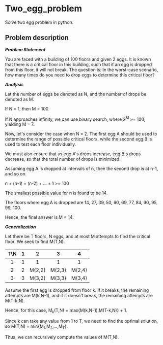 # Two_egg_problem

Solve two egg problem in python.

## Problem description

***Problem Statement***

You are faced with a building of 100 floors and given 2 eggs.
It is known that there is a critical floor in this building, such that if an egg is dropped from this floor, it will not break.
The question is: In the worst-case scenario, how many times do you need to drop eggs to determine this critical floor?

***Analysis***

Let the number of eggs be denoted as N, and the number of drops be denoted as M.

If N = 1, then M = 100.

If N approaches infinity, we can use binary search, where 2<sup>M</sup> >= 100, yielding M = 7.

Now, let's consider the case when N = 2. The first egg A should be used to determine the range of possible critical floors, while the second egg B is used to test each floor individually.

We must also ensure that as egg A's drops increase, egg B's drops decrease, so that the total number of drops is minimized.

Assuming egg A is dropped at intervals of n, then the second drop is at n-1, and so on.

n + (n-1) + (n-2) + ... + 1 >= 100

The smallest possible value for n is found to be 14.

The floors where egg A is dropped are 14, 27, 39, 50, 60, 69, 77, 84, 90, 95, 99, 100.

Hence, the final answer is M = 14.

***Generalization***

Let there be T floors, N eggs, and at most M attempts to find the critical floor. We seek to find M(T,N).

| T\N |  1  |  2  |  3  |  4  |
| :-: | :-: | :-: | :-: | :-: |
|  1  |  1  |  1  |  1  |  1  |
|  2  |  2  |  M(2,2)  |  M(2,3)  |  M(2,4)  |
|  3  |  3  |  M(3,2)  |  M(3,3)  |  M(3,4)  |

Assume the first egg is dropped from floor k. If it breaks, the remaining attempts are M(k,N-1), and if it doesn't break, the remaining attempts are M(T-k,N).

Hence, for this case, M<sub>k</sub>(T,N) = max{M(k,N-1),M(T-k,N)} + 1.

Since k can take any value from 1 to T, we need to find the optimal solution, so M(T,N) = min{M<sub>1</sub>,M<sub>2</sub>,...,M<sub>T</sub>}.

Thus, we can recursively compute the values of M(T,N).
